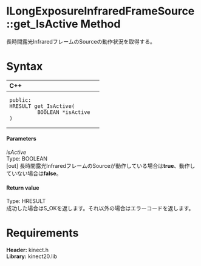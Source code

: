 ILongExposureInfraredFrameSource::get\_IsActive Method  
======================================================  

長時間露光InfraredフレームのSourceの動作状況を取得する。 <span id="syntaxSection"></span>

Syntax  
======  

<table>
<colgroup>
<col width="100%" />
</colgroup>
<thead>
<tr class="header">
<th align="left">C++</th>
</tr>
</thead>
<tbody>
<tr class="odd">
<td align="left"><pre><code>public:  
HRESULT get_IsActive(  
         BOOLEAN *isActive  
)</code></pre></td>
</tr>
</tbody>
</table>

<span id="ID4EG"></span>
#### Parameters  

*isActive*    
Type: BOOLEAN  
[out] 長時間露光InfraredフレームのSourceが動作している場合は**true**、動作していない場合は**false**。  

<span id="ID4EP"></span>
#### Return value  

Type: HRESULT  
成功した場合はS\_OKを返します。それ以外の場合はエラーコードを返します。  

<span id="requirements"></span>

Requirements  
============  

**Header:** kinect.h  
**Library:** kinect20.lib  



<!--Please do not edit the data in the comment block below.-->
<!--
TOCTitle : get_IsActive Method
RLTitle : ILongExposureInfraredFrameSource::get_IsActive Method
KeywordK : get_IsActive method
KeywordK : ILongExposureInfraredFrameSource::get_IsActive method
KeywordF : ILongExposureInfraredFrameSource::get_IsActive
KeywordF : get_IsActive
KeywordF : Microsoft.Kinect.kinect.ILongExposureInfraredFrameSource.get_IsActive(BOOLEAN@)
KeywordA : M:Microsoft.Kinect.kinect.ILongExposureInfraredFrameSource.get_IsActive(BOOLEAN@)
AssetID : M:Microsoft.Kinect.kinect.ILongExposureInfraredFrameSource.get_IsActive(BOOLEAN@)
Locale : en-us
CommunityContent : 1
APIType : Managed
APILocation : 
APIName : Microsoft.Kinect.kinect.ILongExposureInfraredFrameSource::get_IsActive
TargetOS : Windows
TopicType : kbSyntax
DevLang : C++
DocSet : K4Wv2
ProjType : K4Wv2Proj
Technology : Kinect for Windows
Product : Kinect for Windows SDK v2
productversion : 20
-->
